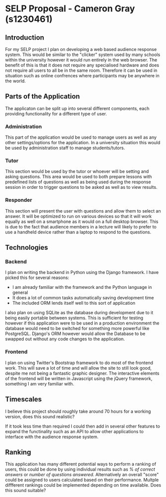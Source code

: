 SELP Proposal - Cameron Gray (s1230461)
=======================================

Introduction
------------
For my SELP project I plan on developing a web based audience response system.  This would be similar to the "clicker" system used by many schools within the university however it would run entirely in the web browser. The benefit of this is that it does not require any specialised hardware and does not require all users to all be in the same room.  Therefore it can be used in situation such as online confrences where participants may be anywhere in the world.

Parts of the Application
------------------------
The applicaton can be split up into several different components, each providing functionality for a different type of user.

### Administration
This part of the application would be used to manage users as well as any other settings/options for the application.  In a university situation this would be used by administration staff to manage students/tutors.

### Tutor
This section would be used by the tutor or whoever will be setting and asking questions.  This area would be used to both prepare lessons with predefined lists of questions as well as being used during the response session in order to trigger questions to be asked as well as to view results.

### Responder
This section will present the user with questions and allow them to select an answer.  It will be optimized to run on various devices so that it will work equally as well on a smartphone as it would on a full desktop browser.  This is due to the fact that audience members in a lecture will likely to prefer to use a handheld device rather than a laptop to respond to the questions.

Technologies
------------
### Backend
I plan on writing the backend in Python using the Django framework.  I have picked this for several reasons:
* I am already familiar with the framework and the Python language in general
* It does a lot of common tasks automatically saving development time
* The included ORM lends itself well to this sort of application

I also plan on using SQLite as the database during development due to it being easily portable between systems.  This is sufficient for testing however if this application were to be used in a production environment the database would need to be switched for something more powerful like PostgreSQL.  Django's ORM however would allow the Database to be swapped out without any code changes to the application.

### Frontend
I plan on using Twitter's Bootstrap framework to do most of the frontend work.  This will save a lot of time and will allow the site to still look good, despite me not being a fantastic graphic designer.  The interactive elements of the frontend will be written in Javascript using the jQuery framework, something I am very familiar with.

Timescales
----------
I believe this project should roughly take around 70 hours for a working version, does this sound realistic?

If it took less time than required I could then add in several other features to expand the functinality such as an API to allow other applications to interface with the audience response system.

Ranking
-------
This application has many different potential ways to perform a ranking of users, this could be done by using individual results such as _% of correct answers_ or _number of questions answered_.  Alternatively an overall "score" could be assigned to users calculated based on their performance.  Multple diffferent rankings could be implemented depending on time available.  Does this sound suitable?